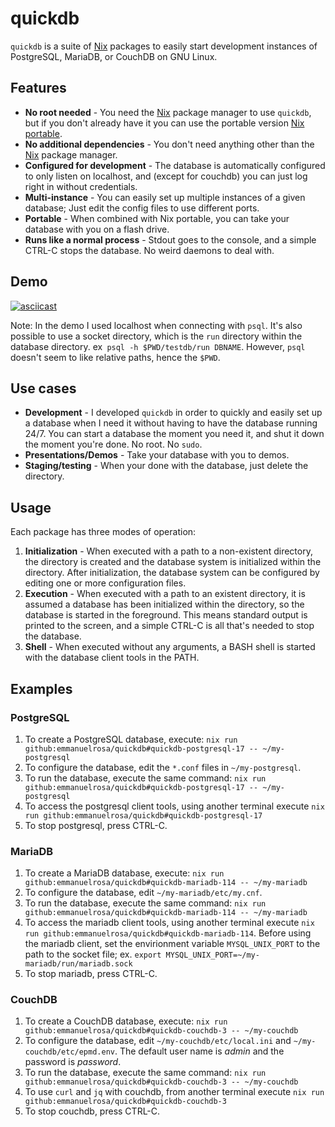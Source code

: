# quickdb

`quickdb` is a suite of [Nix](https://nixos.org) packages to easily start development instances of PostgreSQL, MariaDB, or CouchDB on GNU Linux. 

## Features

- __No root needed__ - You need the [Nix](https://nixos.org) package manager to use `quickdb`, but if you don't already have it you can use the portable version [Nix portable](https://github.com/DavHau/nix-portable).
- __No additional dependencies__ - You don't need anything other than the [Nix](https://nixos.org) package manager.
- __Configured for development__ - The database is automatically configured to only listen on localhost, and (except for couchdb) you can just log right in without credentials.
- __Multi-instance__ - You can easily set up multiple instances of a given database; Just edit the config files to use different ports.
- __Portable__ - When combined with Nix portable, you can take your database with you on a flash drive.
- __Runs like a normal process__ - Stdout goes to the console, and a simple CTRL-C stops the database. No weird daemons to deal with.

## Demo

[![asciicast](https://asciinema.org/a/tfH8n3ALPkGMPE5avwIqVqGfG.svg)](https://asciinema.org/a/tfH8n3ALPkGMPE5avwIqVqGfG)

Note: In the demo I used localhost when connecting with `psql`. It's also possible to use a socket directory, which is the `run` directory within the database directory. ex` psql -h $PWD/testdb/run DBNAME`. However, `psql` doesn't seem to like relative paths, hence the `$PWD`.

## Use cases

- __Development__ - I developed `quickdb` in order to quickly and easily set up a database when I need it without having to have the database running 24/7. You can start a database the moment you need it, and shut it down the moment you're done. No root. No `sudo`.
- __Presentations/Demos__ - Take your database with you to demos.
- __Staging/testing__ - When your done with the database, just delete the directory.

## Usage

Each package has three modes of operation:

1. __Initialization__ - When executed with a path to a non-existent directory, the directory is created and the database system is initialized within the directory. After initialization, the database system can be configured by editing one or more configuration files.
2. __Execution__ - When executed with a path to an existent directory, it is assumed a database has been initialized within the directory, so the database is started in the foreground. This means standard output is printed to the screen, and a simple CTRL-C is all that's needed to stop the database.
3. __Shell__ - When executed without any arguments, a BASH shell is started with the database client tools in the PATH.

## Examples

### PostgreSQL

1. To create a PostgreSQL database, execute: `nix run github:emmanuelrosa/quickdb#quickdb-postgresql-17 -- ~/my-postgresql`
2. To configure the database, edit the `*.conf` files in `~/my-postgresql`. 
3. To run the database, execute the same command: `nix run github:emmanuelrosa/quickdb#quickdb-postgresql-17 -- ~/my-postgresql`
4. To access the postgresql client tools, using another terminal execute `nix run github:emmanuelrosa/quickdb#quickdb-postgresql-17`
5. To stop postgresql, press CTRL-C.

### MariaDB

1. To create a MariaDB database, execute: `nix run github:emmanuelrosa/quickdb#quickdb-mariadb-114 -- ~/my-mariadb`
2. To configure the database, edit `~/my-mariadb/etc/my.cnf`. 
3. To run the database, execute the same command: `nix run github:emmanuelrosa/quickdb#quickdb-mariadb-114 -- ~/my-mariadb`
4. To access the mariadb client tools, using another terminal execute `nix run github:emmanuelrosa/quickdb#quickdb-mariadb-114`. Before using the mariadb client, set the envirionment variable `MYSQL_UNIX_PORT` to the path to the socket file; ex. `export MYSQL_UNIX_PORT=~/my-mariadb/run/mariadb.sock`
5. To stop mariadb, press CTRL-C.

### CouchDB

1. To create a CouchDB database, execute: `nix run github:emmanuelrosa/quickdb#quickdb-couchdb-3 -- ~/my-couchdb`
2. To configure the database, edit `~/my-couchdb/etc/local.ini` and `~/my-couchdb/etc/epmd.env`. The default user name is _admin_ and the password is _password_. 
3. To run the database, execute the same command: `nix run github:emmanuelrosa/quickdb#quickdb-couchdb-3 -- ~/my-couchdb`
4. To use `curl` and `jq` with couchdb, from another terminal execute `nix run github:emmanuelrosa/quickdb#quickdb-couchdb-3`
5. To stop couchdb, press CTRL-C.
